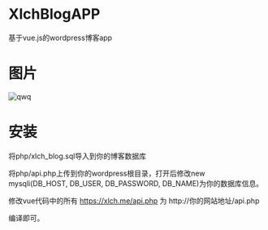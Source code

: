# XlchBlogAPP
基于vue.js的wordpress博客app

# 图片
![qwq](https://xlch.me/wp-content/uploads/2018/07/201807272344.png)

# 安装
将php/xlch_blog.sql导入到你的博客数据库

将php/api.php上传到你的wordpress根目录，打开后修改new mysqli(DB_HOST, DB_USER, DB_PASSWORD, DB_NAME)为你的数据库信息。

修改vue代码中的所有 https://xlch.me/api.php 为 http://你的网站地址/api.php

编译即可。
